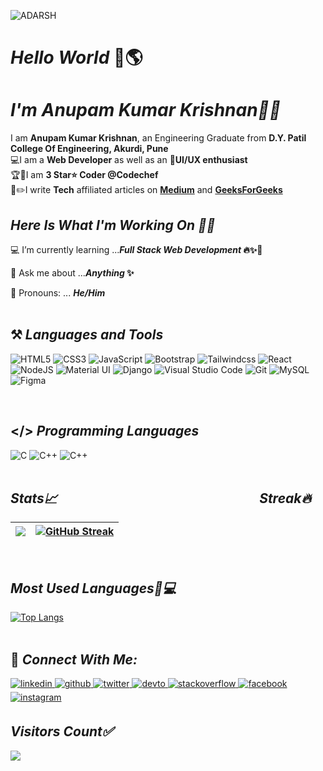 ![ADARSH](https://user-images.githubusercontent.com/69143883/126752513-93338270-a931-4bf3-9da3-5125f32b0e02.gif)

# _Hello World_ 👋🌎<br>
# _I'm Anupam Kumar Krishnan👨‍🎓_ 
I am <b>Anupam Kumar Krishnan</b>, an Engineering Graduate from <b>D.Y. Patil College Of Engineering, Akurdi, Pune</b><br>
💻I am a <b>Web Developer</b> as well as an 📱<b>UI/UX enthusiast</b><br>
🏆🥇I am <b>3 Star⭐️ Coder </b><b>@Codechef</b><br>
📝✏️I write <b>Tech</b> affiliated articles on <b>[Medium](https://medium.com/@anupamk.krishnan)</b> and <b>[GeeksForGeeks](https://www.geeksforgeeks.org/stdunary_negate-in-c-with-examples/)</b><br>


## _Here Is What I'm Working On 👨‍💻_

  💻 I’m currently learning  ...<strong>_Full Stack Web Development_ 🔥✨🚀</strong>

  🤔 Ask me about  ...<strong>_Anything_ ✨</strong>
  
  👦 Pronouns:  ... <strong>_He/Him_</strong> 
 <br><br>
  
  ## ⚒ _Languages and Tools_
   <img alt="HTML5" src="https://img.shields.io/badge/html5-2340B783.svg?style=for-the-badge&logo=html5&logoColor=white"/>  <img alt="CSS3" src="https://img.shields.io/badge/css3-2340B783.svg?style=for-the-badge&logo=css3&logoColor=white"/>  <img alt="JavaScript" src="https://img.shields.io/badge/javascript-2340B783.svg?style=for-the-badge&logo=javascript&logoColor=white"/> <img alt="Bootstrap" src="https://img.shields.io/badge/bootstrap-2340B783.svg?style=for-the-badge&logo=bootstrap&logoColor=white"/> <img alt="Tailwindcss" src="https://img.shields.io/badge/tailwindcss-2340B783.svg?style=for-the-badge&logo=tailwindcss&logoColor=white"/> <img alt="React" src="https://img.shields.io/badge/react-2340B783.svg?style=for-the-badge&logo=react&logoColor=white"/>  ![NodeJS](https://img.shields.io/badge/node.js-2340B783?style=for-the-badge&logo=node.js&logoColor=white)  <img alt="Material UI" src="https://img.shields.io/badge/materialui-2340B783.svg?style=for-the-badge&logo=material-ui&logoColor=white"/>  <img alt="Django" src="https://img.shields.io/badge/django-2340B783.svg?style=for-the-badge&logo=django&logoColor=white"/>  <img alt="Visual Studio Code" src="https://img.shields.io/badge/VisualStudioCode-2340B783.svg?style=for-the-badge&logo=visual-studio-code&logoColor=white"/> <img alt="Git" src="https://img.shields.io/badge/git-2340B783.svg?style=for-the-badge&logo=git&logoColor=white"/>  <img alt="MySQL" src="https://img.shields.io/badge/mysql-2340B783.svg?style=for-the-badge&logo=mysql&logoColor=white"/> <img alt="Figma" src="https://img.shields.io/badge/figma-2340B783.svg?style=for-the-badge&logo=figma&logoColor=white"/> 
  
<br>
  
 ## </> _Programming Languages_

 <img alt="C" src="https://img.shields.io/badge/c-2340B783.svg?style=for-the-badge&logo=c&logoColor=white"/> <img alt="C++" src="https://img.shields.io/badge/c++-2340B783.svg?style=for-the-badge&logo=c%2B%2B&logoColor=white"/> <img alt="C++" src="https://img.shields.io/badge/Java-2340B783.svg?style=for-the-badge&logo=Java&logoColor=white"/>
 <br><br>
 
 ## _Stats📈 &nbsp;&nbsp;&nbsp;&nbsp;&nbsp;&nbsp;&nbsp;&nbsp;&nbsp;&nbsp;&nbsp;&nbsp;&nbsp;&nbsp;&nbsp;&nbsp;&nbsp;&nbsp;&nbsp;&nbsp;&nbsp;&nbsp;&nbsp;&nbsp;&nbsp;&nbsp;&nbsp;&nbsp;&nbsp;&nbsp;&nbsp;&nbsp;&nbsp;&nbsp;&nbsp;&nbsp;&nbsp;&nbsp;&nbsp;&nbsp;&nbsp;&nbsp;&nbsp;&nbsp;&nbsp;&nbsp;&nbsp;&nbsp;&nbsp;&nbsp;&nbsp;&nbsp;&nbsp;&nbsp;&nbsp;&nbsp;&nbsp;&nbsp;&nbsp;&nbsp;&nbsp;&nbsp;&nbsp; Streak🔥_
|<img src="https://github-readme-stats.vercel.app/api?username=anupam-kumar-krishnan&&show_icons=true&theme=gotham&count_private=true&include_all_commits=true"/>|[![GitHub Streak](https://github-readme-streak-stats.herokuapp.com?user=anupam-kumar-krishnan&theme=gotham&date_format=M%20j%5B%2C%20Y%5D)](https://git.io/streak-stats)|
|---|---|
 <br>
 
 ## _Most Used Languages🚀💻_

[![Top Langs](https://github-readme-stats.vercel.app/api/top-langs/?username=anupam-kumar-krishnan&layout=compact&theme=gotham)](https://github.com/anupam-kumar-krishnan)<br>
 <br>
<!-- 
## Recent Projects
<a href="https://github.com/anupam-kumar-krishnan/Hire-Youtubers">
<img src="https://github-readme-stats.vercel.app/api/pin/?username=anupam-kumar-krishnan&repo=Hire-Youtubers&show_icons=true&theme=gotham "></a>
<a href="https://github.com/anupam-kumar-krishnan/News-Aggregator-Khabrilal"><img src="https://github-readme-stats.vercel.app/api/pin/?username=anupam-kumar-krishnan&repo=News-Aggregator-Khabrilal&show_icons=true&theme=gotham"></a> -->

 
## 🤝 _Connect With Me:_  

 <a href= "https://www.linkedin.com/in/anupam-kumar-krishnan-614373194/">
<img src=https://img.shields.io/badge/linkedin-2340B783.svg?&style=for-the-badge&logo=linkedin&logoColor=white alt=linkedin style="margin-bottom: 5px;" />
</a>
<a href="https://github.com/anupam-kumar-krishnan" target="_blank">
<img src=https://img.shields.io/badge/github-2340B783.svg?&style=for-the-badge&logo=github&logoColor=white alt=github style="margin-bottom: 5px;" />
</a>
<a href="https://twitter.com/krishnan_anupan" target="_blank">
<img src=https://img.shields.io/badge/twitter-2340B783.svg?&style=for-the-badge&logo=twitter&logoColor=white alt=twitter style="margin-bottom: 5px;" />
</a>
<a href="https://dev.to/anupamkumarkrishnan" target="_blank">
<img src=https://img.shields.io/badge/dev.to-2340B783.svg?&style=for-the-badge&logo=dev.to&logoColor=white alt=devto style="margin-bottom: 5px;" />
</a>
<a href="https://stackoverflow.com/users/14772878/anupam-kumar-krishnan?tab=profile" target="_blank">
<img src=https://img.shields.io/badge/stackoverflow-2340B783.svg?&style=for-the-badge&logo=stackoverflow&logoColor=white alt=stackoverflow style="margin-bottom: 5px;" />
</a> 
<a href="https://www.facebook.com/anupamk.krishnan" target="_blank">
<img src=https://img.shields.io/badge/facebook-2340B783.svg?&style=for-the-badge&logo=facebook&logoColor=white alt=facebook style="margin-bottom: 5px;" />
</a>
<a href="https://instagram.com/_anupam_kumar_krishnan_" target="_blank">
<img src=https://img.shields.io/badge/instagram-2340B783.svg?&style=for-the-badge&logo=instagram&logoColor=white alt=instagram style="margin-bottom: 5px;" />
</a>


 ## _Visitors Count✅_<br>
  <img src="https://profile-counter.glitch.me/anupam-kumar-krishnan/count.svg" />




